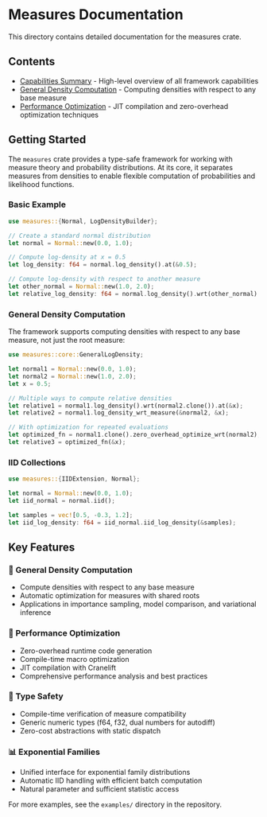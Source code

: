 # Measures Documentation

This directory contains detailed documentation for the measures crate.

## Contents

- [Capabilities Summary](capabilities_summary.md) - High-level overview of all framework capabilities
- [General Density Computation](general_density_computation.md) - Computing densities with respect to any base measure
- [Performance Optimization](performance_optimization.md) - JIT compilation and zero-overhead optimization techniques

## Getting Started

The `measures` crate provides a type-safe framework for working with measure theory
and probability distributions. At its core, it separates measures from densities
to enable flexible computation of probabilities and likelihood functions.

### Basic Example

```rust
use measures::{Normal, LogDensityBuilder};

// Create a standard normal distribution
let normal = Normal::new(0.0, 1.0);

// Compute log-density at x = 0.5
let log_density: f64 = normal.log_density().at(&0.5);

// Compute log-density with respect to another measure
let other_normal = Normal::new(1.0, 2.0);
let relative_log_density: f64 = normal.log_density().wrt(other_normal).at(&0.5);
```

### General Density Computation

The framework supports computing densities with respect to any base measure, not just the root measure:

```rust
use measures::core::GeneralLogDensity;

let normal1 = Normal::new(0.0, 1.0);
let normal2 = Normal::new(1.0, 2.0);
let x = 0.5;

// Multiple ways to compute relative densities
let relative1 = normal1.log_density().wrt(normal2.clone()).at(&x);
let relative2 = normal1.log_density_wrt_measure(&normal2, &x);

// With optimization for repeated evaluations
let optimized_fn = normal1.clone().zero_overhead_optimize_wrt(normal2);
let relative3 = optimized_fn(&x);
```

### IID Collections

```rust
use measures::{IIDExtension, Normal};

let normal = Normal::new(0.0, 1.0);
let iid_normal = normal.iid();

let samples = vec![0.5, -0.3, 1.2];
let iid_log_density: f64 = iid_normal.iid_log_density(&samples);
```

## Key Features

### 🎯 General Density Computation
- Compute densities with respect to any base measure
- Automatic optimization for measures with shared roots
- Applications in importance sampling, model comparison, and variational inference

### 🚀 Performance Optimization  
- Zero-overhead runtime code generation
- Compile-time macro optimization
- JIT compilation with Cranelift
- Comprehensive performance analysis and best practices

### 🔧 Type Safety
- Compile-time verification of measure compatibility
- Generic numeric types (f64, f32, dual numbers for autodiff)
- Zero-cost abstractions with static dispatch

### 📊 Exponential Families
- Unified interface for exponential family distributions
- Automatic IID handling with efficient batch computation
- Natural parameter and sufficient statistic access

For more examples, see the `examples/` directory in the repository. 